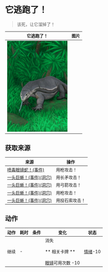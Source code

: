 # 它逃跑了！  
> 该死，让它溜掉了！  
  
  它逃跑了！  |   图片   
 ----  |  ----:   
   |  <img decoding="async" src="Sprite/MonitorEvent.png" href="a.md" style="max-width:300px;max-height:300px;">   
  
## 获取来源  
来源  |  操作  
----  |  ----  
[喷毒眼镜蛇！(事件)](Event_CobraFight.md)  |  用枪攻击！  
[一头巨蜥！(事件)(洞穴)](Event_MonitorFight.md)  |  用长矛攻击！  
[一头巨蜥！(事件)(洞穴)](Event_MonitorFight.md)  |  用弓箭攻击！  
[一头巨蜥！(事件)(洞穴)](Event_MonitorFight.md)  |  用枪攻击！  
[一头巨蜥！(事件)(洞穴)](Event_MonitorFight.md)  |  用投石索攻击！  
## 动作  
动作  |  耗时  |  条件  |  变化  |  状态  
----  |  ----  |  ----  |  ----  |  ----  
继续<br>  |  -  |    |  消失<br><br>** 相关卡牌 **<br><br>[眼镜](Glasses.md)可用次数  -10  |  [情绪](Morale.md)-10  
